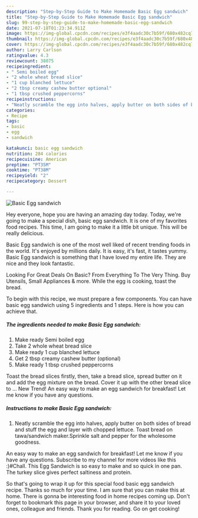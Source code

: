 ```yaml
---
description: "Step-by-Step Guide to Make Homemade Basic Egg sandwich"
title: "Step-by-Step Guide to Make Homemade Basic Egg sandwich"
slug: 99-step-by-step-guide-to-make-homemade-basic-egg-sandwich
date: 2021-07-18T01:23:34.911Z
image: https://img-global.cpcdn.com/recipes/e3f4aadc30c7b59f/680x482cq70/basic-egg-sandwich-recipe-main-photo.jpg
thumbnail: https://img-global.cpcdn.com/recipes/e3f4aadc30c7b59f/680x482cq70/basic-egg-sandwich-recipe-main-photo.jpg
cover: https://img-global.cpcdn.com/recipes/e3f4aadc30c7b59f/680x482cq70/basic-egg-sandwich-recipe-main-photo.jpg
author: Larry Carlson
ratingvalue: 4.3
reviewcount: 38075
recipeingredient:
- " Semi boiled egg"
- "2 whole wheat bread slice"
- "1 cup blanched lettuce"
- "2 tbsp creamy cashew butter optional"
- "1 tbsp crushed peppercorns"
recipeinstructions:
- "Neatly scramble the egg into halves, apply butter on both sides of bread and stuff the egg and layer with chopped lettuce. Toast bread on tawa/sandwich maker.Sprinkle salt and pepper for the wholesome goodness."
categories:
- Recipe
tags:
- basic
- egg
- sandwich

katakunci: basic egg sandwich 
nutrition: 284 calories
recipecuisine: American
preptime: "PT35M"
cooktime: "PT38M"
recipeyield: "2"
recipecategory: Dessert

---
```



![Basic Egg sandwich](https://img-global.cpcdn.com/recipes/e3f4aadc30c7b59f/680x482cq70/basic-egg-sandwich-recipe-main-photo.jpg)

Hey everyone, hope you are having an amazing day today. Today, we're going to make a special dish, basic egg sandwich. It is one of my favorites food recipes. This time, I am going to make it a little bit unique. This will be really delicious.

Basic Egg sandwich is one of the most well liked of recent trending foods in the world. It's enjoyed by millions daily. It is easy, it's fast, it tastes yummy. Basic Egg sandwich is something that I have loved my entire life. They are nice and they look fantastic.

Looking For Great Deals On Basic? From Everything To The Very Thing. Buy Utensils, Small Appliances &amp; more. While the egg is cooking, toast the bread.


To begin with this recipe, we must prepare a few components. You can have basic egg sandwich using 5 ingredients and 1 steps. Here is how you can achieve that.

<!--inarticleads1-->

##### The ingredients needed to make Basic Egg sandwich:

1. Make ready  Semi boiled egg
1. Take 2 whole wheat bread slice
1. Make ready 1 cup blanched lettuce
1. Get 2 tbsp creamy cashew butter (optional)
1. Make ready 1 tbsp crushed peppercorns


Toast the bread slices firstly, then, take a bread slice, spread butter on it and add the egg mixture on the bread. Cover it up with the other bread slice to … New Trend! An easy way to make an egg sandwich for breakfast! Let me know if you have any questions. 

<!--inarticleads2-->

##### Instructions to make Basic Egg sandwich:

1. Neatly scramble the egg into halves, apply butter on both sides of bread and stuff the egg and layer with chopped lettuce. Toast bread on tawa/sandwich maker.Sprinkle salt and pepper for the wholesome goodness.


An easy way to make an egg sandwich for breakfast! Let me know if you have any questions. Subscribe to my channel for more videos like this :)#Chall. This Egg Sandwich is so easy to make and so quick in one pan. The turkey slice gives perfect saltiness and protein. 

So that's going to wrap it up for this special food basic egg sandwich recipe. Thanks so much for your time. I am sure that you can make this at home. There is gonna be interesting food in home recipes coming up. Don't forget to bookmark this page in your browser, and share it to your loved ones, colleague and friends. Thank you for reading. Go on get cooking!

